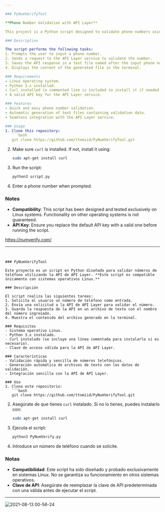 ```yaml
---

### PyNumVerifyTool  

**Phone Number Validation with API Layer**  

This project is a Python script designed to validate phone numbers using the API Layer service. **It is only compatible with Linux operating systems.**  

### Description  

The script performs the following tasks:  
1. Prompts the user to input a phone number.  
2. Sends a request to the API Layer service to validate the number.  
3. Saves the API response in a text file named after the input phone number.  
4. Displays the content of the generated file in the terminal.  

### Requirements  
- Linux operating system.  
- Python 3.x installed.  
- Curl installed (a commented line is included to install it if needed).  
- A valid API key for the API Layer service.  

### Features  
- Quick and easy phone number validation.  
- Automatic generation of text files containing validation data.  
- Seamless integration with the API Layer service.  

### Usage  
1. Clone this repository:  
   ```bash  
   git clone https://github.com/ttomiid/PyNumVerifyTool.git  
   ```  
2. Make sure `curl` is installed. If not, install it using:  
   ```bash  
   sudo apt-get install curl  
   ```  
3. Run the script:  
   ```bash  
   python3 script.py  
   ```  
4. Enter a phone number when prompted.  

### Notes  
- **Compatibility**: This script has been designed and tested exclusively on Linux systems. Functionality on other operating systems is not guaranteed.  
- **API Key**: Ensure you replace the default API key with a valid one before running the script.  


https://numverify.com/
 
---
```


### PyNumVerifyTool

Este proyecto es un script en Python diseñado para validar números de teléfono utilizando la API de API Layer. **Este script es compatible únicamente con sistemas operativos Linux.**  

### Descripción  

El script realiza las siguientes tareas:  
1. Solicita al usuario un número de teléfono como entrada.  
2. Envía una solicitud a la API de API Layer para validar el número.  
3. Guarda la respuesta de la API en un archivo de texto con el nombre del número ingresado.  
4. Muestra el contenido del archivo generado en la terminal.  

### Requisitos  
- Sistema operativo Linux.  
- Python 3.x instalado.  
- Curl instalado (se incluye una línea comentada para instalarlo si es necesario).  
- Clave de acceso válida para la API de API Layer.  

### Características  
- Validación rápida y sencilla de números telefónicos.  
- Generación automática de archivos de texto con los datos de validación.  
- Integración sencilla con la API de API Layer.  

### Uso  
1. Clona este repositorio:  
   ```bash  
   git clone https://github.com/ttomiid/PyNumVerifyTool.git  
   ```  
2. Asegúrate de que tienes `curl` instalado. Si no lo tienes, puedes instalarlo con:  
   ```bash  
   sudo apt-get install curl  
   ```  
3. Ejecuta el script:  
   ```bash  
   python3 PyNumVerify.py  
   ```  
4. Introduce un número de teléfono cuando se solicite.  

### Notas  
- **Compatibilidad**: Este script ha sido diseñado y probado exclusivamente en sistemas Linux. No se garantiza su funcionamiento en otros sistemas operativos.  
- **Clave de API**: Asegúrate de reemplazar la clave de API predeterminada con una válida antes de ejecutar el script.  

---

![2021-08-13 00-56-24](https://user-images.githubusercontent.com/61224709/129303071-5455715b-4b49-4aa6-8068-285c68119bfb.gif)
